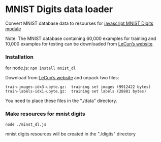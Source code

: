 MNIST Digits data loader
========================

Convert MNIST database data to resourses for [javascript MNIST Digits module](https://github.com/ApelSYN/mnist_dl)

Note: The MNIST database containing 60,000 examples for training and 10,000 examples for testing can be downloaded from [LeCun’s website](http://yann.lecun.com/exdb/mnist/). 


### Installation

for node.js: `npm install mnist_dl`

Download from [LeCun’s website](http://yann.lecun.com/exdb/mnist/) and unpack two files: 
```
train-images-idx3-ubyte.gz:  training set images (9912422 bytes) 
train-labels-idx1-ubyte.gz:  training set labels (28881 bytes)
```
You need to place these files in the "./data" directory.

### Make resources for mnist digits
```
node ./minst_dl.js
```
mnist digits resources will be created in the "./digits" directory